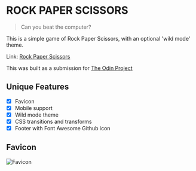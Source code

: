 # ROCK PAPER SCISSORS
> Can you beat the computer?

This is a simple game of Rock Paper Scissors, with an optional 'wild mode' theme.

Link: [Rock Paper Scissors](https://fariyinn.github.io/rock_paper_scissors/)

This was built as a submission for [The Odin Project](https://www.theodinproject.com)

## Unique Features
- [x] Favicon
- [x] Mobile support
- [x] Wild mode theme
- [x] CSS transitions and transforms
- [x] Footer with Font Awesome Github icon

## Favicon
![Favicon](./favicon.ico)